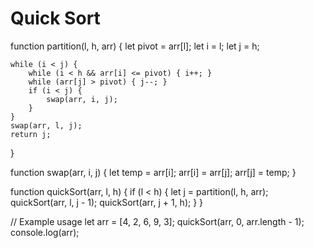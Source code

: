 # Quick Sort
function partition(l, h, arr) {
    let pivot = arr[l];
    let i = l;
    let j = h;

    while (i < j) {
        while (i < h && arr[i] <= pivot) { i++; }
        while (arr[j] > pivot) { j--; }
        if (i < j) {
            swap(arr, i, j);
        }
    }
    swap(arr, l, j);
    return j;
}

function swap(arr, i, j) {
    let temp = arr[i];
    arr[i] = arr[j];
    arr[j] = temp;
}

function quickSort(arr, l, h) {
    if (l < h) {
        let j = partition(l, h, arr);
        quickSort(arr, l, j - 1);
        quickSort(arr, j + 1, h);
    }
}

// Example usage
let arr = [4, 2, 6, 9, 3];
quickSort(arr, 0, arr.length - 1);
console.log(arr);
